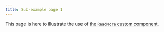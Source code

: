 ```yaml
---
title: Sub-example page 1
---
```


This page is here to illustrate the use of [the `ReadMore` custom component](/editors/markdown/custom-components/readmore/).
